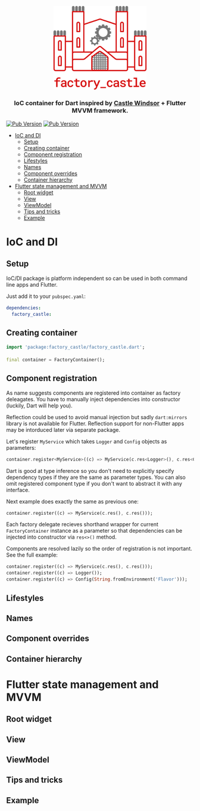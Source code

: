 <p align="center">
  <img src="https://raw.githubusercontent.com/nuc134r/factory_castle/master/.github/logo.svg?sanitize=true" width="250px">
</p>

<h3 align="center">IoC container for Dart inspired by <a href="https://github.com/castleproject/Windsor">Castle Windsor</a> + Flutter MVVM framework. </h2>

[![Pub Version](https://img.shields.io/pub/v/factory_castle?color=%23&label=factory_castle)](https://pub.dev/packages/factory_castle)
[![Pub Version](https://img.shields.io/pub/v/factory_castle_flutter?color=%23&label=factory_castle_flutter)](https://pub.dev/packages/factory_castle_flutter)

- [IoC and DI](#ioc-and-di)
  - [Setup](#setup)
  - [Creating container](#creating-container)
  - [Component registration](#component-registration)
  - [Lifestyles](#lifestyles)
  - [Names](#names)
  - [Component overrides](#component-overrides)
  - [Container hierarchy](#container-hierarchy)
- [Flutter state management and MVVM](#flutter-state-management-and-mvvm)
  - [Root widget](#root-widget)
  - [View](#view)
  - [ViewModel](#viewmodel)
  - [Tips and tricks](#tips-and-tricks)
  - [Example](#example)

# IoC and DI
## Setup

IoC/DI package is platform independent so can be used in both command line apps and Flutter.

Just add it to your `pubspec.yaml`:

```yaml
dependencies:
  factory_castle:
```

## Creating container

```dart
import 'package:factory_castle/factory_castle.dart';

final container = FactoryContainer(); 
```

## Component registration

As name suggests components are registered into container as factory deleagates. You have to manually inject dependencies into constructor (luckily, Dart will help you). 

Reflection could be used to avoid manual injection but sadly `dart:mirrors` library is not available for Flutter. Reflection support for non-Flutter apps may be intorduced later via separate package.

Let's register `MyService` which takes `Logger` and `Config` objects as parameters:
```dart
container.register<MyService>((c) => MyService(c.res<Logger>(), c.res<Config>()));
```

Dart is good at type inference so you don't need to explicitly specify dependency types if they are the same as parameter types. You can also omit registered component type if you don't want to abstract it with any interface.

Next example does exactly the same as previous one:

```dart
container.register((c) => MyService(c.res(), c.res()));
```

Each factory delegate recieves shorthand wrapper for current `FactoryContainer` instance as a parameter so that dependencies can be injected into constructor via `res<>()` method. 

Components are resolved lazily so the order of registration is not important. See the full example:

```dart
container.register((c) => MyService(c.res(), c.res()));
container.register((c) => Logger());
container.register((c) => Config(String.fromEnvironment('Flavor')));
```

## Lifestyles
## Names
## Component overrides
## Container hierarchy
# Flutter state management and MVVM
## Root widget
## View
## ViewModel
## Tips and tricks
## Example
